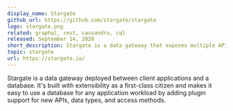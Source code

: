 ```yaml
---
display_name: Stargate
github_url: https://github.com/stargate/stargate
logo: stargate.png
related: graphql, rest, cassandra, cql
released: September 14, 2020
short_description: Stargate is a data gateway that exposes multiple API implementations deployed between client applications and a database.
topic: stargate
url: https://stargate.io/
---
```

Stargate is a data gateway deployed between client applications and a database. It's built with extensibility as a first-class citizen and makes it easy to use a database for any application workload by adding plugin support for new APIs, data types, and access methods.
